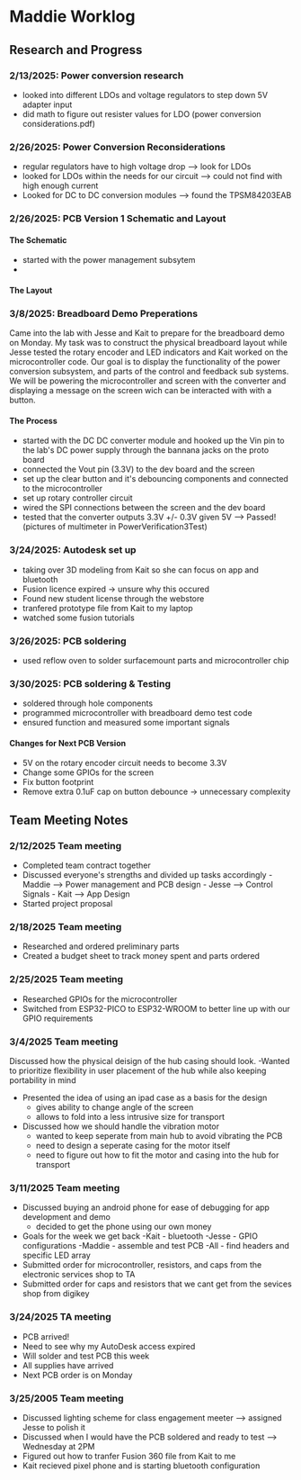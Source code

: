 # Maddie Worklog

## Research and Progress

### 2/13/2025: Power conversion research
- looked into different LDOs and voltage regulators to step down 5V adapter input
- did math to figure out resister values for LDO (power conversion considerations.pdf)


### 2/26/2025: Power Conversion Reconsiderations 
- regular regulators have to high voltage drop --> look for LDOs
- looked for LDOs within the needs for our circuit --> could not find with high enough current
- Looked for DC to DC conversion modules --> found the TPSM84203EAB

### 2/26/2025: PCB Version 1 Schematic and Layout

#### The Schematic 
- started with the power management subsytem
- 

#### The Layout


### 3/8/2025: Breadboard Demo Preperations
Came into the lab with Jesse and Kait to prepare for the breadboard demo on Monday. My task was to construct the physical breadboard layout while Jesse tested the rotary encoder and LED indicators and Kait worked on the microcontroller code. Our goal is to display the functionality of the power conversion subsystem, and parts of the control and feedback sub systems. We will be powering the microcontroller and screen with the converter and displaying a message on the screen wich can be interacted with with a button. 

#### The Process
- started with the DC DC converter module and hooked up the Vin pin to the lab's DC power supply through the bannana jacks on the proto board
- connected the Vout pin (3.3V) to the dev board and the screen
- set up the clear button and it's debouncing components and connected to the microcontroller
- set up rotary controller circuit 
- wired the SPI connections between the screen and the dev board
- tested that the converter outputs 3.3V +/- 0.3V given 5V --> Passed! (pictures of multimeter in PowerVerification3Test)

### 3/24/2025: Autodesk set up 
- taking over 3D modeling from Kait so she can focus on app and bluetooth
- Fusion licence expired -> unsure why this occured
- Found new student license through the webstore
- tranfered prototype file from Kait to my laptop
- watched some fusion tutorials

### 3/26/2025: PCB soldering 
- used reflow oven to solder surfacemount parts and microcontroller chip

### 3/30/2025: PCB soldering & Testing 
- soldered through hole components
- programmed microcontroller with breadboard demo test code
- ensured function and measured some important signals 

#### Changes for Next PCB Version
- 5V on the rotary encoder circuit needs to become 3.3V
- Change some GPIOs for the screen
- Fix button footprint
- Remove extra 0.1uF cap on button debounce → unnecessary complexity


## Team Meeting Notes

### 2/12/2025 Team meeting 
- Completed team contract together
- Discussed everyone's strengths and divided up tasks accordingly
      - Maddie --> Power management and PCB design
      - Jesse --> Control Signals
      - Kait --> App Design
- Started project proposal

### 2/18/2025 Team meeting
- Researched and ordered preliminary parts
- Created a budget sheet to track money spent and parts ordered

### 2/25/2025 Team meeting
- Researched GPIOs for the microcontroller
- Switched from ESP32-PICO to ESP32-WROOM to better line up with our GPIO requirements 

### 3/4/2025 Team meeting 
Discussed how the physical deisign of the hub casing should look. 
-Wanted to prioritize flexibility in user placement of the hub while also keeping portability in mind
- Presented the idea of using an ipad case as a basis for the design
    - gives ability to change angle of the screen
    - allows to fold into a less intrusive size for transport
- Discussed how we should handle the vibration motor
    - wanted to keep seperate from main hub to avoid vibrating the PCB
    - need to design a seperate casing for the motor itself
    - need to figure out how to fit the motor and casing into the hub for transport
      
### 3/11/2025 Team meeting 
- Discussed buying an android phone for ease of debugging for app development and demo
    - decided to get the phone using our own money
- Goals for the week we get back
      -Kait - bluetooth
      -Jesse - GPIO configurations
      -Maddie - assemble and test PCB
      -All - find headers and specific LED array
- Submitted order for microcontroller, resistors, and caps from the electronic services shop to TA
- Submitted order for caps and resistors that we cant get from the sevices shop from digikey

### 3/24/2025 TA meeting 
- PCB arrived!
- Need to see why my AutoDesk access expired
- Will solder and test PCB this week
- All supplies have arrived
- Next PCB order is on Monday

### 3/25/2005 Team meeting 
- Discussed lighting scheme for class engagement meeter --> assigned Jesse to polish it 
- Discussed when I would have the PCB soldered and ready to test --> Wednesday at 2PM
- Figured out how to tranfer Fusion 360 file from Kait to me
- Kait recieved pixel phone and is starting bluetooth configuration 

